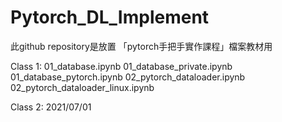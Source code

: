 # Pytorch_DL_Implement

此github repository是放置 「pytorch手把手實作課程」檔案教材用

Class 1:
01_database.ipynb
01_database_private.ipynb
01_database_pytorch.ipynb
02_pytorch_dataloader.ipynb
02_pytorch_dataloader_linux.ipynb


Class 2: 2021/07/01

